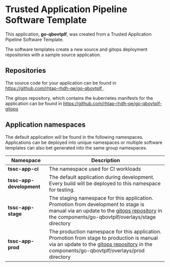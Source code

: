 # Trusted Application Pipeline Software Template

This application, **go-qbovtplf**, was created from a Trusted Application Pipeline Software Template.

The software templates create a new source and gitops deployment repositories with a sample source application. 

## Repositories

The source code for your application can be found in [https://github.com/rhtap-rhdh-qe/go-qbovtplf ](https://github.com/rhtap-rhdh-qe/go-qbovtplf ).
 
The gitops repository, which contains the kubernetes manifests for the application can be found in 
[https://github.com/rhtap-rhdh-qe/go-qbovtplf-gitops ](https://github.com/rhtap-rhdh-qe/go-qbovtplf-gitops ) 

## Application namespaces 

The default application will be found in the following namespaces. Applications can be deployed into unique namespaces or multiple software templates can also bet generated into the same group namespaces.  

|  Namespace   |  Description   |  
| -------- | -------- |
| **tssc-app-ci** | The namespace used for CI workloads |
| **tssc-app-development** | The default application during development. Every build will be deployed to this namespace for testing. |
| **tssc-app-stage** | The staging namespace for this application. Promotion from development to stage is manual via an update to the [gitops repository](https://github.com/rhtap-rhdh-qe/go-qbovtplf-gitops ) in the components/go-qbovtplf/overlays/stage directory |
| **tssc-app-prod** | The production namespace for this application. Promotion from stage to production is manual via an update to the [gitops repository](https://github.com/rhtap-rhdh-qe/go-qbovtplf-gitops ) in the components/go-qbovtplf/overlays/prod directory |
